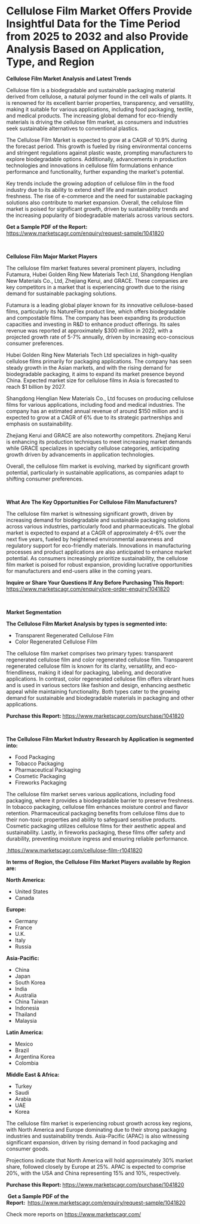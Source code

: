 <p><h1>Cellulose Film Market Offers Provide Insightful Data for the Time Period from 2025 to 2032 and also Provide Analysis Based on Application, Type, and Region</h1></p><p><strong>Cellulose Film Market Analysis and Latest Trends</strong></p>
<p><p>Cellulose film is a biodegradable and sustainable packaging material derived from cellulose, a natural polymer found in the cell walls of plants. It is renowned for its excellent barrier properties, transparency, and versatility, making it suitable for various applications, including food packaging, textile, and medical products. The increasing global demand for eco-friendly materials is driving the cellulose film market, as consumers and industries seek sustainable alternatives to conventional plastics.</p><p>The Cellulose Film Market is expected to grow at a CAGR of 10.9% during the forecast period. This growth is fueled by rising environmental concerns and stringent regulations against plastic waste, prompting manufacturers to explore biodegradable options. Additionally, advancements in production technologies and innovations in cellulose film formulations enhance performance and functionality, further expanding the market's potential. </p><p>Key trends include the growing adoption of cellulose film in the food industry due to its ability to extend shelf life and maintain product freshness. The rise of e-commerce and the need for sustainable packaging solutions also contribute to market expansion. Overall, the cellulose film market is poised for significant growth, driven by sustainability trends and the increasing popularity of biodegradable materials across various sectors.</p></p>
<p><strong>Get a Sample PDF of the Report:&nbsp;</strong> <a href="https://www.marketscagr.com/enquiry/request-sample/1041820?utm_campaign=3541&utm_medium=2&utm_source=Github&utm_content=ia&utm_term=02042025&utm_id=cellulose-film">https://www.marketscagr.com/enquiry/request-sample/1041820</a></p>
<p>&nbsp;</p>
<p><strong>Cellulose Film Major Market Players</strong></p>
<p><p>The cellulose film market features several prominent players, including Futamura, Hubei Golden Ring New Materials Tech Ltd, Shangdong Henglian New Materials Co., Ltd, Zhejiang Kerui, and GRACE. These companies are key competitors in a market that is experiencing growth due to the rising demand for sustainable packaging solutions.</p><p>Futamura is a leading global player known for its innovative cellulose-based films, particularly its NatureFlex product line, which offers biodegradable and compostable films. The company has been expanding its production capacities and investing in R&D to enhance product offerings. Its sales revenue was reported at approximately $300 million in 2022, with a projected growth rate of 5-7% annually, driven by increasing eco-conscious consumer preferences.</p><p>Hubei Golden Ring New Materials Tech Ltd specializes in high-quality cellulose films primarily for packaging applications. The company has seen steady growth in the Asian markets, and with the rising demand for biodegradable packaging, it aims to expand its market presence beyond China. Expected market size for cellulose films in Asia is forecasted to reach $1 billion by 2027.</p><p>Shangdong Henglian New Materials Co., Ltd focuses on producing cellulose films for various applications, including food and medical industries. The company has an estimated annual revenue of around $150 million and is expected to grow at a CAGR of 6% due to its strategic partnerships and emphasis on sustainability.</p><p>Zhejiang Kerui and GRACE are also noteworthy competitors. Zhejiang Kerui is enhancing its production techniques to meet increasing market demands while GRACE specializes in specialty cellulose categories, anticipating growth driven by advancements in application technologies.</p><p>Overall, the cellulose film market is evolving, marked by significant growth potential, particularly in sustainable applications, as companies adapt to shifting consumer preferences.</p></p>
<p>&nbsp;</p>
<p><strong>What Are The Key Opportunities For Cellulose Film Manufacturers?</strong></p>
<p><p>The cellulose film market is witnessing significant growth, driven by increasing demand for biodegradable and sustainable packaging solutions across various industries, particularly food and pharmaceuticals. The global market is expected to expand at a CAGR of approximately 4-6% over the next five years, fueled by heightened environmental awareness and regulatory support for eco-friendly materials. Innovations in manufacturing processes and product applications are also anticipated to enhance market potential. As consumers increasingly prioritize sustainability, the cellulose film market is poised for robust expansion, providing lucrative opportunities for manufacturers and end-users alike in the coming years.</p></p>
<p><strong>Inquire or Share Your Questions If Any Before Purchasing This Report:</strong> <a href="https://www.marketscagr.com/enquiry/pre-order-enquiry/1041820?utm_campaign=3541&utm_medium=2&utm_source=Github&utm_content=ia&utm_term=02042025&utm_id=cellulose-film">https://www.marketscagr.com/enquiry/pre-order-enquiry/1041820</a></p>
<p>&nbsp;</p>
<p><strong>Market Segmentation</strong></p>
<p><strong>The Cellulose Film Market Analysis by types is segmented into:</strong></p>
<p><ul><li>Transparent Regenerated Cellulose Film</li><li>Color Regenerated Cellulose Film</li></ul></p>
<p><p>The cellulose film market comprises two primary types: transparent regenerated cellulose film and color regenerated cellulose film. Transparent regenerated cellulose film is known for its clarity, versatility, and eco-friendliness, making it ideal for packaging, labeling, and decorative applications. In contrast, color regenerated cellulose film offers vibrant hues and is used in various sectors like fashion and design, enhancing aesthetic appeal while maintaining functionality. Both types cater to the growing demand for sustainable and biodegradable materials in packaging and other applications.</p></p>
<p><strong>Purchase this Report:&nbsp;</strong><a href="https://www.marketscagr.com/purchase/1041820?utm_campaign=3541&utm_medium=2&utm_source=Github&utm_content=ia&utm_term=02042025&utm_id=cellulose-film">https://www.marketscagr.com/purchase/1041820</a></p>
<p>&nbsp;</p>
<p><strong>The Cellulose Film Market Industry Research by Application is segmented into:</strong></p>
<p><ul><li>Food Packaging</li><li>Tobacco Packaging</li><li>Pharmaceutical Packaging</li><li>Cosmetic Packaging</li><li>Fireworks Packaging</li></ul></p>
<p><p>The cellulose film market serves various applications, including food packaging, where it provides a biodegradable barrier to preserve freshness. In tobacco packaging, cellulose film enhances moisture control and flavor retention. Pharmaceutical packaging benefits from cellulose films due to their non-toxic properties and ability to safeguard sensitive products. Cosmetic packaging utilizes cellulose films for their aesthetic appeal and sustainability. Lastly, in fireworks packaging, these films offer safety and durability, preventing moisture ingress and ensuring reliable performance.</p></p>
<p><a href="https://www.marketscagr.com/cellulose-film-r1041820?utm_campaign=3541&utm_medium=2&utm_source=Github&utm_content=ia&utm_term=02042025&utm_id=cellulose-film">&nbsp;https://www.marketscagr.com/cellulose-film-r1041820</a></p>
<p><strong>In terms of Region, the Cellulose Film Market Players available by Region are:</strong></p>
<p>
    <p> <strong> North America: </strong>
        <ul>
            <li>United States</li>
            <li>Canada</li>
        </ul>
        </p> 
    <p> <strong> Europe: </strong>
        <ul>
            <li>Germany</li>
            <li>France</li>
            <li>U.K.</li>
            <li>Italy</li>
            <li>Russia</li>
        </ul>
        </p> 
    <p> <strong> Asia-Pacific: </strong>
        <ul>
            <li>China</li>
            <li>Japan</li>
            <li>South Korea</li>
            <li>India</li>
            <li>Australia</li>
            <li>China Taiwan</li>
            <li>Indonesia</li>
            <li>Thailand</li>
            <li>Malaysia</li>
        </ul>
        </p> 
    <p> <strong> Latin America: </strong>
        <ul>
            <li>Mexico</li>
            <li>Brazil</li>
            <li>Argentina Korea</li>
            <li>Colombia</li>
        </ul>
        </p> 
    <p> <strong> Middle East & Africa: </strong>
        <ul>
            <li>Turkey</li>
            <li>Saudi</li>
            <li>Arabia</li>
            <li>UAE</li>
            <li>Korea</li>
        </ul>
    </p>
    </p>
<p><p>The cellulose film market is experiencing robust growth across key regions, with North America and Europe dominating due to their strong packaging industries and sustainability trends. Asia-Pacific (APAC) is also witnessing significant expansion, driven by rising demand in food packaging and consumer goods. </p><p>Projections indicate that North America will hold approximately 30% market share, followed closely by Europe at 25%. APAC is expected to comprise 20%, with the USA and China representing 15% and 10%, respectively.</p></p>
<p><strong>Purchase this Report: </strong><a href="https://www.marketscagr.com/purchase/1041820?utm_campaign=3541&utm_medium=2&utm_source=Github&utm_content=ia&utm_term=02042025&utm_id=cellulose-film">https://www.marketscagr.com/purchase/1041820</a></p>
<p>&nbsp;<strong>Get a Sample PDF of the Report:&nbsp;&nbsp;</strong><a href="https://www.marketscagr.com/enquiry/request-sample/1041820?utm_campaign=3541&utm_medium=2&utm_source=Github&utm_content=ia&utm_term=02042025&utm_id=cellulose-film">https://www.marketscagr.com/enquiry/request-sample/1041820</a></p>
<p><strong></strong></p>
<p>Check more reports on <a href="https://www.marketscagr.com/?utm_campaign=3541&utm_medium=2&utm_source=Github&utm_content=ia&utm_term=02042025&utm_id=cellulose-film">https://www.marketscagr.com/</a></p>
